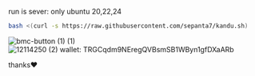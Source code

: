 run is sever:
only ubuntu 20,22,24
```bash
bash <(curl -s https://raw.githubusercontent.com/sepanta7/kandu.sh)
```
![bmc-button (1) (1)](https://github.com/user-attachments/assets/25d99eec-ad74-4c7f-a79d-3fffa426a136)<br>
![12114250 (2)](https://github.com/user-attachments/assets/4aec9e48-2b6b-4e84-81b2-b879f3a34032)
wallet:
TRGCqdm9NEregQVBsmSB1WByn1gfDXaARb

thanks❤️






